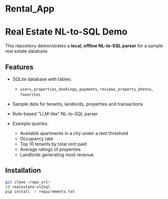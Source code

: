 # Rental_App
# Real Estate NL-to-SQL Demo

This repository demonstrates a **local, offline NL-to-SQL parser** for a sample real estate database.

## Features

- SQLite database with tables:
  - `users`, `properties`, `bookings`, `payments`, `reviews`, `property_photos`, `favorites`
- Sample data for tenants, landlords, properties and transactions
  
- Rule-based "LLM-like" NL-to-SQL parser
  
- Example queries:
  - Available apartments in a city under a rent threshold
  - Occupancy rate
  - Top 10 tenants by total rent paid
  - Average ratings of properties
  - Landlords generating most revenue

## Installation

```bash
git clone <repo_url>
cd realestate-nl2sql
pip install -r requirements.txt
